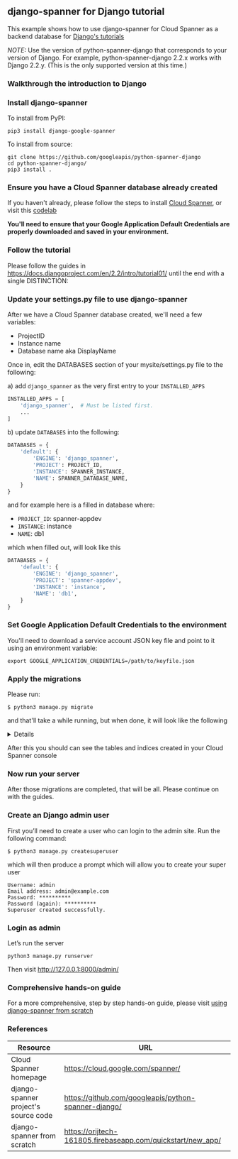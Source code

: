 ## django-spanner for Django tutorial

This example shows how to use django-spanner for Cloud Spanner as a backend database for [Django's tutorials](https://docs.djangoproject.com/en/2.2/intro/tutorial01/)

*NOTE:* Use the version of python-spanner-django that corresponds to your version of Django. For example, python-spanner-django 2.2.x works with Django 2.2.y. (This is the only supported version at this time.)

### Walkthrough the introduction to Django

### Install django-spanner
To install from PyPI:
```shell
pip3 install django-google-spanner
```
To install from source:
```shell
git clone https://github.com/googleapis/python-spanner-django
cd python-spanner-django/
pip3 install .
```

### Ensure you have a Cloud Spanner database already created
If you haven't already, please follow the steps to install [Cloud Spanner](https://cloud.google.com/spanner/docs/getting-started/set-up),
or visit this [codelab](https://opencensus.io/codelabs/spanner/#0)

**You'll need to ensure that your Google Application Default Credentials are properly downloaded and saved in your environment.**

### Follow the tutorial
Please follow the guides in https://docs.djangoproject.com/en/2.2/intro/tutorial01/ until the end with a single DISTINCTION:

### Update your settings.py file to use django-spanner
After we have a Cloud Spanner database created, we'll need a few variables:
* ProjectID
* Instance name
* Database name aka DisplayName

Once in, edit the DATABASES section of your mysite/settings.py file to the following:

a) add `django_spanner` as the very first entry to your `INSTALLED_APPS`
```python
INSTALLED_APPS = [
    'django_spanner',  # Must be listed first.
    ...
]
```

b) update `DATABASES` into the following:
```python
DATABASES = {
    'default': {
        'ENGINE': 'django_spanner',
        'PROJECT': PROJECT_ID,
        'INSTANCE': SPANNER_INSTANCE,
        'NAME': SPANNER_DATABASE_NAME,
    }
}
```

and for example here is a filled in database where:

* `PROJECT_ID`: spanner-appdev
* `INSTANCE`: instance
* `NAME`: db1

which when filled out, will look like this

```python
DATABASES = {
    'default': {
        'ENGINE': 'django_spanner',
        'PROJECT': 'spanner-appdev',
        'INSTANCE': 'instance',
        'NAME': 'db1',
    }
}
```

### Set Google Application Default Credentials to the environment
You'll need to download a service account JSON key file and point to it using an environment variable: 
```shell
export GOOGLE_APPLICATION_CREDENTIALS=/path/to/keyfile.json
```

### Apply the migrations
Please run:
```shell
$ python3 manage.py migrate
```

and that'll take a while running, but when done, it will look like the following

<details>

```shell
$ python3 manage.py migrate
Operations to perform:
  Apply all migrations: admin, auth, contenttypes, sessions
Running migrations:
  Applying contenttypes.0001_initial... OK
  Applying auth.0001_initial... OK
  Applying admin.0001_initial... OK
  Applying admin.0002_logentry_remove_auto_add... OK
  Applying admin.0003_logentry_add_action_flag_choices... OK
  Applying contenttypes.0002_remove_content_type_name... OK
  Applying auth.0002_alter_permission_name_max_length... OK
  Applying auth.0003_alter_user_email_max_length... OK
  Applying auth.0004_alter_user_username_opts... OK
  Applying auth.0005_alter_user_last_login_null... OK
  Applying auth.0006_require_contenttypes_0002... OK
  Applying auth.0007_alter_validators_add_error_messages... OK
  Applying auth.0008_alter_user_username_max_length... OK
  Applying auth.0009_alter_user_last_name_max_length... OK
  Applying auth.0010_alter_group_name_max_length... OK
  Applying auth.0011_update_proxy_permissions... OK
  Applying sessions.0001_initial... OK
```
</details>

After this you should can see the tables and indices created in your Cloud Spanner console

### Now run your server
After those migrations are completed, that will be all. Please continue on with the guides.

### Create an Django admin user
First you’ll need to create a user who can login to the admin site. Run the following command:

```shell
$ python3 manage.py createsuperuser
```
which will then produce a prompt which will allow you to create your super user
```shell
Username: admin
Email address: admin@example.com
Password: **********
Password (again): **********
Superuser created successfully.
```

### Login as admin
Let’s run the server
```shell script
python3 manage.py runserver
```
Then visit http://127.0.0.1:8000/admin/

### Comprehensive hands-on guide
For a more comprehensive, step by step hands-on guide, please visit [using django-spanner from scratch](https://orijtech-161805.firebaseapp.com/quickstart/new_app/)

### References

Resource|URL
---|---
Cloud Spanner homepage|https://cloud.google.com/spanner/
django-spanner project's source code|https://github.com/googleapis/python-spanner-django/
django-spanner from scratch|https://orijtech-161805.firebaseapp.com/quickstart/new_app/
